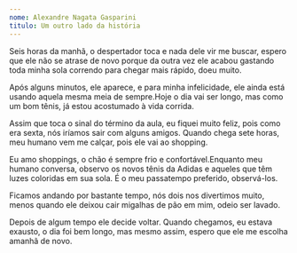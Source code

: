 ```yaml
---
nome: Alexandre Nagata Gasparini
titulo: Um outro lado da história
---
```


Seis horas da manhã, o despertador toca e nada dele vir me buscar, espero que ele não se atrase de novo porque da outra vez ele acabou gastando toda minha sola correndo para chegar mais rápido, doeu muito.

Após alguns minutos, ele aparece, e para minha infelicidade, ele ainda está usando aquela mesma meia de sempre.Hoje o dia vai ser longo, mas como um bom tênis, já estou acostumado à vida corrida.

Assim que toca o sinal do término da aula, eu fiquei muito feliz, pois como era sexta, nós iríamos sair com alguns amigos. Quando chega sete horas, meu humano vem me calçar, pois ele vai ao shopping.

Eu amo shoppings, o chão é sempre frio e confortável.Enquanto meu humano conversa, observo os novos tênis da Adidas e aqueles que têm luzes coloridas em sua sola. É o meu passatempo preferido, observá-los.

Ficamos andando por bastante tempo, nós dois nos divertimos muito, menos quando ele deixou cair migalhas de pão em mim, odeio ser lavado.

Depois de algum tempo ele decide voltar. Quando chegamos, eu estava exausto, o dia foi bem longo, mas mesmo assim, espero que ele me escolha amanhã de novo.
